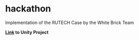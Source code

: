 # hackathon
Implementation of the RUTECH Case by the White Brick Team

**[Link](https://drive.google.com/file/d/19pi9IYbdHVUeOqF0ceSI3lMu9mGwB-Rd/view?usp=sharing) to Unity Project**
